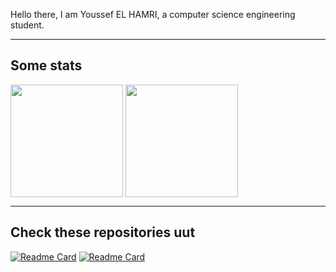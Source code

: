 Hello there, I am Youssef EL HAMRI, a computer science engineering student.

___

## Some stats 

<p>
  <img height =180 align="center" src="https://github-readme-stats.vercel.app/api/top-langs/?username=ysfelhamri&layout=compact&theme=dark">
  <img height =180 align="center" src="https://github-readme-stats.vercel.app/api?username=ysfelhamri&show_icons=true&theme=dark&rank_icon=github">
</p>

___

## Check these repositories uut 

[![Readme Card](https://github-readme-stats.vercel.app/api/pin/?username=ysfelhamri&repo=Snoopy&theme=dark)](https://github.com/ysfelhamri/Snoopy)
[![Readme Card](https://github-readme-stats.vercel.app/api/pin/?username=ysfelhamri&repo=closureandkeys&theme=dark)](https://github.com/ysfelhamri/closureandkeys)

